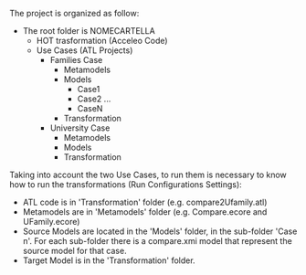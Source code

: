 The project is organized as follow:

- The root folder is NOMECARTELLA 
  - HOT trasformation (Acceleo Code)
  - Use Cases (ATL Projects)
    - Families Case
      - Metamodels
      - Models 
        - Case1
        - Case2
        ...
        - CaseN
      - Transformation
    - University Case
      - Metamodels
      - Models 
      - Transformation
      
Taking into account the two Use Cases, to run them is necessary to know how to run the transformations (Run Configurations Settings):
- ATL code is in 'Transformation' folder (e.g. compare2Ufamily.atl)
- Metamodels are in 'Metamodels' folder (e.g. Compare.ecore and UFamily.ecore)
- Source Models are located in the 'Models' folder, in the sub-folder 'Case n'. 
  For each sub-folder there is a compare.xmi model that represent the source model for that case.
- Target Model is in the 'Transformation' folder.
